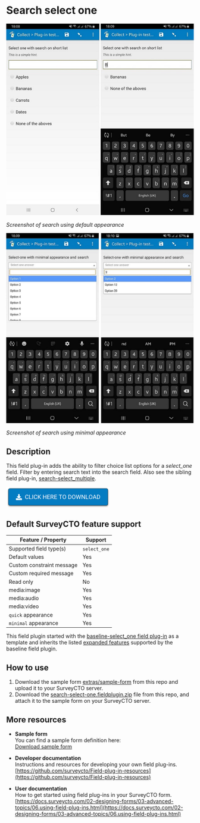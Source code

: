 # Search select one
![Default appearance for the 'search-select-one' field plug-in](extras/default-search.jpg)

*Screenshot of search using default appearance*

![Appearance for the 'search-select-one' field plug-in with minimal](extras/minimal-search.jpg)

*Screenshot of search using minimal appearance*

## Description

This field plug-in adds the ability to filter choice list options for a *select_one* field. Filter by entering search text into the search field. Also see the sibling field plug-in, [search-select_multiple](https://github.com/surveycto/search-select-multiple).

[![Download now](extras/download-button.png)](https://github.com/surveycto/search-select-one/raw/master/search-select-one.fieldplugin.zip)

## Default SurveyCTO feature support

| Feature / Property | Support |
| --- | --- |
| Supported field type(s) | `select_one`|
| Default values | Yes |
| Custom constraint message | Yes |
| Custom required message | Yes |
| Read only | No |
| media:image | Yes |
| media:audio | Yes |
| media:video | Yes |
| `quick` appearance | Yes |
| `minimal` appearance | Yes |

This field plugin started with the [baseline-select_one field plug-in](https://github.com/surveycto/baseline-select_one) as a template and inherits the listed [expanded features](https://github.com/surveycto/baseline-select_one#expanded-feature-support) supported by the baseline field plugin. 

## How to use

1. Download the sample form [extras/sample-form](https://github.com/surveycto/search-select-one/raw/master/search-select-one.fieldplugin.zip) from this repo and upload it to your SurveyCTO server.
1. Download the [search-select-one.fieldplugin.zip](https://github.com/surveycto/search-select-one/raw/master/extras/sample-form/Sample%20Form%20-%20Search%20a%20select_one%20choice%20list.xlsx) file from this repo, and attach it to the sample form on your SurveyCTO server.

## More resources

* **Sample form**  
You can find a sample form definition here:   
[Download sample form](https://github.com/surveycto/search-select-one/raw/master/search-select-one.fieldplugin.zip)  

* **Developer documentation**  
Instructions and resources for developing your own field plug-ins.  
[https://github.com/surveycto/Field-plug-in-resources](https://github.com/surveycto/Field-plug-in-resources)

* **User documentation**  
How to get started using field plug-ins in your SurveyCTO form.  
[https://docs.surveycto.com/02-designing-forms/03-advanced-topics/06.using-field-plug-ins.html](https://docs.surveycto.com/02-designing-forms/03-advanced-topics/06.using-field-plug-ins.html)
